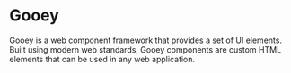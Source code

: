 # Gooey
Gooey is a web component framework that provides a set of UI elements. Built using modern web standards, Gooey components are custom HTML elements that can be used in any web application.
